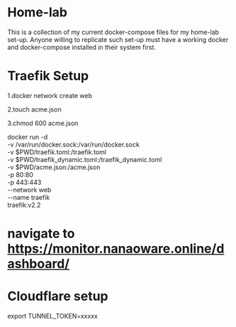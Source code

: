 # Home-lab
This is a collection of my current docker-compose files for my home-lab set-up. Anyone willing to replicate such set-up must have a working docker and docker-compose installed in their system first.
# Traefik Setup
1.docker network create web

2.touch acme.json

3.chmod 600 acme.json


docker run -d \
  -v /var/run/docker.sock:/var/run/docker.sock \
  -v $PWD/traefik.toml:/traefik.toml \
  -v $PWD/traefik_dynamic.toml:/traefik_dynamic.toml \
  -v $PWD/acme.json:/acme.json \
  -p 80:80 \
  -p 443:443 \
  --network web \
  --name traefik \
  traefik:v2.2

  # navigate to https://monitor.nanaoware.online/dashboard/

  # Cloudflare setup

   export TUNNEL_TOKEN=xxxxx